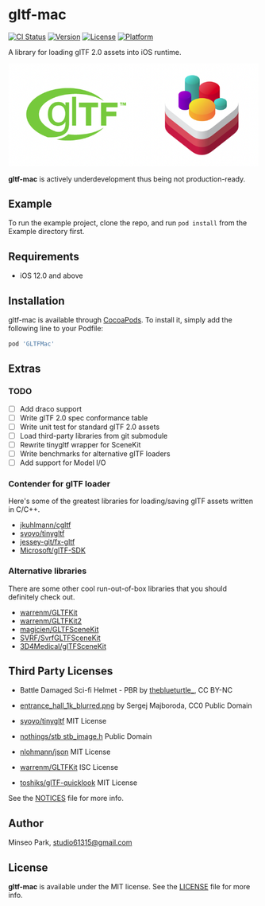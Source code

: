 # gltf-mac

[![CI Status](https://img.shields.io/travis/61315/gltf-mac.svg?style=flat)](https://travis-ci.org/61315/gltf-mac)
[![Version](https://img.shields.io/cocoapods/v/GLTFMac.svg?style=flat)](https://cocoapods.org/pods/GLTFMac)
[![License](https://img.shields.io/cocoapods/l/GLTFMac.svg?style=flat)](https://cocoapods.org/pods/GLTFMac)
[![Platform](https://img.shields.io/cocoapods/p/GLTFMac.svg?style=flat)](https://cocoapods.org/pods/GLTFMac)

A library for loading glTF 2.0 assets into iOS runtime.

![logo](logo.png)

**gltf-mac** is actively underdevelopment thus being not production-ready.

## Example

To run the example project, clone the repo, and run `pod install` from the Example directory first.

## Requirements

- iOS 12.0 and above

## Installation

gltf-mac is available through [CocoaPods](https://cocoapods.org). To install
it, simply add the following line to your Podfile:

```ruby
pod 'GLTFMac'
```

## Extras

### TODO

- [ ] Add draco support
- [ ] Write glTF 2.0 spec conformance table
- [ ] Write unit test for standard glTF 2.0 assets
- [ ] Load third-party libraries from git submodule
- [ ] Rewrite tinygltf wrapper for SceneKit
- [ ] Write benchmarks for alternative glTF loaders
- [ ] Add support for Model I/O

### Contender for glTF loader

Here's some of the greatest libraries for loading/saving glTF assets written in C/C++.

- [jkuhlmann/cgltf](https://github.com/)
- [syoyo/tinygltf](https://github.com/)
- [jessey-git/fx-gltf](https://github.com/)
- [Microsoft/glTF-SDK](https://github.com/)

### Alternative libraries

There are some other cool run-out-of-box libraries that you should definitely check out.

- [warrenm/GLTFKit](https://github.com/warrenm/GLTFKit)
- [warrenm/GLTFKit2](https://github.com/warrenm/GLTFKit2)
- [magicien/GLTFSceneKit](https://github.com/magicien/GLTFSceneKit)
- [SVRF/SvrfGLTFSceneKit](https://github.com/SVRF/SvrfGLTFSceneKit)
- [3D4Medical/glTFSceneKit](https://github.com/3D4Medical/glTFSceneKit)

## Third Party Licenses

- Battle Damaged Sci-fi Helmet - PBR by [theblueturtle_](https://sketchfab.com/theblueturtle_), CC BY-NC
- [entrance_hall_1k_blurred.png](https://hdrihaven.com/hdri/?h=entrance_hall) by Sergej Majboroda, CC0 Public Domain 

- [syoyo/tinygltf](https://github.com/syoyo/tinygltf) MIT License
- [nothings/stb  stb_image.h](https://github.com/nothings/stb) Public Domain
- [nlohmann/json](https://github.com/nlohmann/json)  MIT License
- [warrenm/GLTFKit](https://github.com/warrenm/GLTFKit) ISC License
- [toshiks/glTF-quicklook](https://github.com/toshiks/glTF-quicklook) MIT License

See the [NOTICES](GLTFMac/NOTICES) file for more info.

## Author

Minseo Park, studio61315@gmail.com

## License

**gltf-mac** is available under the MIT license. See the [LICENSE](LICENSE) file for more info.
